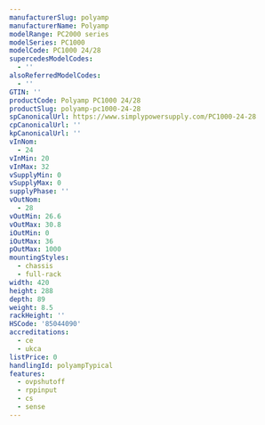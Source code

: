 ```yaml
---
manufacturerSlug: polyamp
manufacturerName: Polyamp
modelRange: PC2000 series
modelSeries: PC1000
modelCode: PC1000 24/28
supercedesModelCodes:
  - ''
alsoReferredModelCodes:
  - ''
GTIN: ''
productCode: Polyamp PC1000 24/28
productSlug: polyamp-pc1000-24-28
spCanonicalUrl: https://www.simplypowersupply.com/PC1000-24-28
cpCanonicalUrl: ''
kpCanonicalUrl: ''
vInNom:
  - 24
vInMin: 20
vInMax: 32
vSupplyMin: 0
vSupplyMax: 0
supplyPhase: ''
vOutNom:
  - 28
vOutMin: 26.6
vOutMax: 30.8
iOutMin: 0
iOutMax: 36
pOutMax: 1000
mountingStyles:
  - chassis
  - full-rack
width: 420
height: 288
depth: 89
weight: 8.5
rackHeight: ''
HSCode: '85044090'
accreditations:
  - ce
  - ukca
listPrice: 0
handlingId: polyampTypical
features:
  - ovpshutoff
  - rppinput
  - cs
  - sense
---
```

